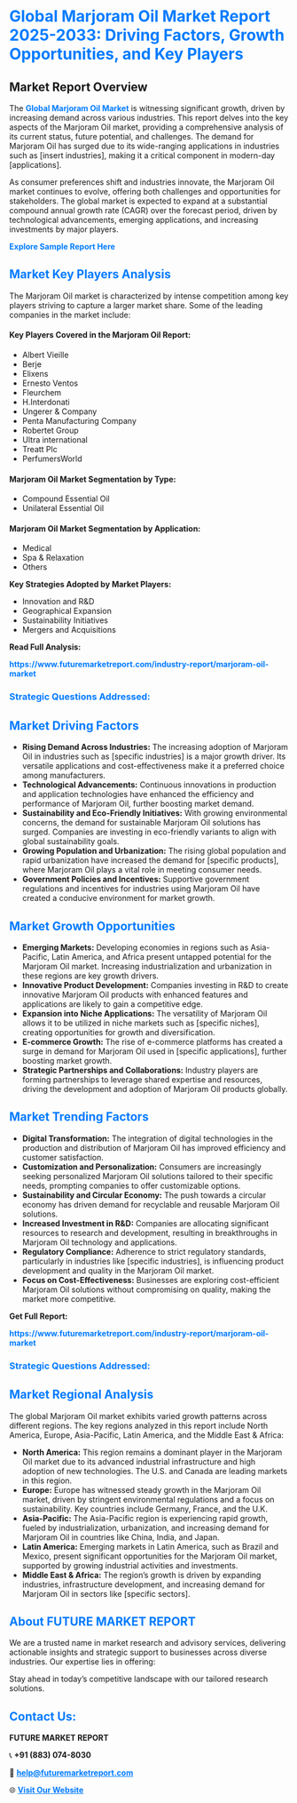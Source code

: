 <h1 style="color: #007BFF;">Global Marjoram Oil Market Report 2025-2033: Driving Factors, Growth Opportunities, and Key Players</h1>

<section id="overview">
<h2>Market Report Overview</h2>
<p>The <a href="https://www.futuremarketreport.com/industry-report/marjoram-oil-market" style="color: #007BFF; text-decoration: none;"><strong>Global Marjoram Oil Market</strong></a> is witnessing significant growth, driven by increasing demand across various industries. This report delves into the key aspects of the Marjoram Oil market, providing a comprehensive analysis of its current status, future potential, and challenges. The demand for Marjoram Oil has surged due to its wide-ranging applications in industries such as [insert industries], making it a critical component in modern-day [applications].</p>
<p>As consumer preferences shift and industries innovate, the Marjoram Oil market continues to evolve, offering both challenges and opportunities for stakeholders. The global market is expected to expand at a substantial compound annual growth rate (CAGR) over the forecast period, driven by technological advancements, emerging applications, and increasing investments by major players.</p>
</section>

<section id="overview">
<p><a href="https://www.futuremarketreport.com/request-sample/reportId=36825" style="color: #007BFF; text-decoration: none;"><strong>Explore Sample Report Here</strong></a></p>
</section>

<section id="key-players">
<h2 style="color: #007BFF;">Market Key Players Analysis</h2>
<p>The Marjoram Oil market is characterized by intense competition among key players striving to capture a larger market share. Some of the leading companies in the market include:</p>
<h4>Key Players Covered in the Marjoram Oil Report:</h4>
<ul><li>Albert Vieille</li><li>Berje</li><li>Elixens</li><li>Ernesto Ventos</li><li>Fleurchem</li><li>H.Interdonati</li><li>Ungerer &amp; Company</li><li>Penta Manufacturing Company</li><li>Robertet Group</li><li>Ultra international</li><li>Treatt Plc</li><li>PerfumersWorld</li></ul>
<h4>Marjoram Oil Market Segmentation by Type:</h4>
<ul><li>Compound Essential Oil</li><li>Unilateral Essential Oil</li></ul>

<h4>Marjoram Oil Market Segmentation by Application:</h4>
<ul><li>Medical</li><li>Spa &amp; Relaxation</li><li>Others</li></ul>
<p><strong>Key Strategies Adopted by Market Players:</strong></p>
<ul>
<li>Innovation and R&D</li>
<li>Geographical Expansion</li>
<li>Sustainability Initiatives</li>
<li>Mergers and Acquisitions</li>
</ul>
</section>

<section>
<p><strong>Read Full Analysis: </strong></p><a href="https://www.futuremarketreport.com/industry-report/marjoram-oil-market" style="color: #007BFF; text-decoration: none;"><strong>https://www.futuremarketreport.com/industry-report/marjoram-oil-market</strong></a>
<h3 style="color: #007BFF;">Strategic Questions Addressed:</h3>
</section>

<section id="driving-factors">
<h2 style="color: #007BFF;">Market Driving Factors</h2>
<ul>
<li><strong>Rising Demand Across Industries:</strong> The increasing adoption of Marjoram Oil in industries such as [specific industries] is a major growth driver. Its versatile applications and cost-effectiveness make it a preferred choice among manufacturers.</li>
<li><strong>Technological Advancements:</strong> Continuous innovations in production and application technologies have enhanced the efficiency and performance of Marjoram Oil, further boosting market demand.</li>
<li><strong>Sustainability and Eco-Friendly Initiatives:</strong> With growing environmental concerns, the demand for sustainable Marjoram Oil solutions has surged. Companies are investing in eco-friendly variants to align with global sustainability goals.</li>
<li><strong>Growing Population and Urbanization:</strong> The rising global population and rapid urbanization have increased the demand for [specific products], where Marjoram Oil plays a vital role in meeting consumer needs.</li>
<li><strong>Government Policies and Incentives:</strong> Supportive government regulations and incentives for industries using Marjoram Oil have created a conducive environment for market growth.</li>
</ul>
</section>

<section id="growth-opportunities">
<h2 style="color: #007BFF;">Market Growth Opportunities</h2>
<ul>
<li><strong>Emerging Markets:</strong> Developing economies in regions such as Asia-Pacific, Latin America, and Africa present untapped potential for the Marjoram Oil market. Increasing industrialization and urbanization in these regions are key growth drivers.</li>
<li><strong>Innovative Product Development:</strong> Companies investing in R&D to create innovative Marjoram Oil products with enhanced features and applications are likely to gain a competitive edge.</li>
<li><strong>Expansion into Niche Applications:</strong> The versatility of Marjoram Oil allows it to be utilized in niche markets such as [specific niches], creating opportunities for growth and diversification.</li>
<li><strong>E-commerce Growth:</strong> The rise of e-commerce platforms has created a surge in demand for Marjoram Oil used in [specific applications], further boosting market growth.</li>
<li><strong>Strategic Partnerships and Collaborations:</strong> Industry players are forming partnerships to leverage shared expertise and resources, driving the development and adoption of Marjoram Oil products globally.</li>
</ul>
</section>

<section id="trending-factors">
<h2 style="color: #007BFF;">Market Trending Factors</h2>
<ul>
<li><strong>Digital Transformation:</strong> The integration of digital technologies in the production and distribution of Marjoram Oil has improved efficiency and customer satisfaction.</li>
<li><strong>Customization and Personalization:</strong> Consumers are increasingly seeking personalized Marjoram Oil solutions tailored to their specific needs, prompting companies to offer customizable options.</li>
<li><strong>Sustainability and Circular Economy:</strong> The push towards a circular economy has driven demand for recyclable and reusable Marjoram Oil solutions.</li>
<li><strong>Increased Investment in R&D:</strong> Companies are allocating significant resources to research and development, resulting in breakthroughs in Marjoram Oil technology and applications.</li>
<li><strong>Regulatory Compliance:</strong> Adherence to strict regulatory standards, particularly in industries like [specific industries], is influencing product development and quality in the Marjoram Oil market.</li>
<li><strong>Focus on Cost-Effectiveness:</strong> Businesses are exploring cost-efficient Marjoram Oil solutions without compromising on quality, making the market more competitive.</li>
</ul>
</section>

<section>
<p><strong>Get Full Report: </strong></p><a href="https://www.futuremarketreport.com/industry-report/marjoram-oil-market" style="color: #007BFF; text-decoration: none;"><strong>https://www.futuremarketreport.com/industry-report/marjoram-oil-market</strong></a>
<h3 style="color: #007BFF;">Strategic Questions Addressed:</h3>
</section>


<section id="regional-analysis">
<h2 style="color: #007BFF;">Market Regional Analysis</h2>
<p>The global Marjoram Oil market exhibits varied growth patterns across different regions. The key regions analyzed in this report include North America, Europe, Asia-Pacific, Latin America, and the Middle East & Africa:</p>
<ul>
<li><strong>North America:</strong> This region remains a dominant player in the Marjoram Oil market due to its advanced industrial infrastructure and high adoption of new technologies. The U.S. and Canada are leading markets in this region.</li>
<li><strong>Europe:</strong> Europe has witnessed steady growth in the Marjoram Oil market, driven by stringent environmental regulations and a focus on sustainability. Key countries include Germany, France, and the U.K.</li>
<li><strong>Asia-Pacific:</strong> The Asia-Pacific region is experiencing rapid growth, fueled by industrialization, urbanization, and increasing demand for Marjoram Oil in countries like China, India, and Japan.</li>
<li><strong>Latin America:</strong> Emerging markets in Latin America, such as Brazil and Mexico, present significant opportunities for the Marjoram Oil market, supported by growing industrial activities and investments.</li>
<li><strong>Middle East & Africa:</strong> The region’s growth is driven by expanding industries, infrastructure development, and increasing demand for Marjoram Oil in sectors like [specific sectors].</li>
</ul>
</section>

<footer>
<h2 style="color: #007BFF;">About FUTURE MARKET REPORT</h2>
<p>We are a trusted name in market research and advisory services, delivering actionable insights and strategic support to businesses across diverse industries. Our expertise lies in offering:</p>

<p>Stay ahead in today’s competitive landscape with our tailored research solutions.</p>

<h2 style="color: #007BFF;">Contact Us:</h2>
<p><strong>FUTURE MARKET REPORT</strong></p>
<p>📞 <strong>+91 (883) 074-8030</strong></p>
<p>📧 <strong><a href="mailto:help@futuremarketreport.com" style="color: #007BFF;">help@futuremarketreport.com</a></strong></p>
<p>🌐 <strong><a href="https://www.futuremarketreport.com/" style="color: #007BFF;">Visit Our Website</a></strong></p>
</footer>